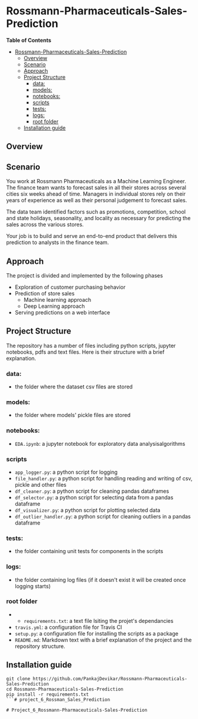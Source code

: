 # Rossmann-Pharmaceuticals-Sales-Prediction

**Table of Contents**

- [Rossmann-Pharmaceuticals-Sales-Prediction](#rossmann-pharmaceuticals-sales-prediction)
  - [Overview](#overview)
  - [Scenario](#scenario)
  - [Approach](#approach)
  - [Project Structure](#project-structure)
    - [data:](#data)
    - [models:](#models)
    - [notebooks:](#notebooks)
    - [scripts](#scripts)
    - [tests:](#tests)
    - [logs:](#logs)
    - [root folder](#root-folder)
  - [Installation guide](#installation-guide)

## Overview


## Scenario
You work at Rossmann Pharmaceuticals as a Machine Learning Engineer. The finance team
wants to forecast sales in all their stores across several cities six weeks ahead of time.
Managers in individual stores rely on their years of experience as well as their personal
judgement to forecast sales.

The data team identified factors such as promotions, competition, school and state holidays,
seasonality, and locality as necessary for predicting the sales across the various stores.

Your job is to build and serve an end-to-end product that delivers this prediction to analysts
in the finance team.

## Approach
The project is divided and implemented by the following phases
- Exploration of customer purchasing behavior
- Prediction of store sales
  - Machine learning approach
  - Deep Learning approach
- Serving predictions on a web interface

## Project Structure
The repository has a number of files including python scripts, jupyter notebooks, pdfs and text files. Here is their structure with a brief explanation.

### data:
- the folder where the dataset csv files are stored

### models:
- the folder where models' pickle files are stored

### notebooks:
- `EDA.ipynb`: a jupyter notebook for exploratory data analysisalgorithms

### scripts
- `app_logger.py`: a python script for logging
- `file_handler.py`: a python script for handling reading and writing of csv, pickle and other files
- `df_cleaner.py`: a python script for cleaning pandas dataframes
- `df_selector.py`: a python script for selecting data from a pandas dataframe
- `df_visualizer.py`: a python script for plotting selected data
- `df_outlier_handler.py`: a python script for cleaning outliers in  a pandas dataframe

### tests:
- the folder containing unit tests for components in the scripts

### logs:
- the folder containing log files (if it doesn't exist it will be created once logging starts)

### root folder
- - `requirements.txt`: a text file lsiting the projet's dependancies
- `travis.yml`: a configuration file for Travis CI
- `setup.py`: a configuration file for installing the scripts as a package
- `README.md`: Markdown text with a brief explanation of the project and the repository structure.

## Installation guide
```
git clone https://github.com/PankajDevikar/Rossmann-Pharmaceuticals-Sales-Prediction
cd Rossmann-Pharmaceuticals-Sales-Prediction
pip install -r requirements.txt
```#   p r o j e c t _ 6 _ R o s s m a n _ S a l e s _ P r e d i c t i o n 
 
 #   P r o j e c t _ 6 _ R o s s m a n n - P h a r m a c e u t i c a l s - S a l e s - P r e d i c t i o n 
 
 
